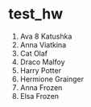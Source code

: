 # test_hw
1. Ava 8 Katushka
2. Anna Viatkina
3. Cat Olaf
4. Draco Malfoy
5. Harry Potter
6. Hermione Grainger
7. Anna Frozen
8. Elsa Frozen
